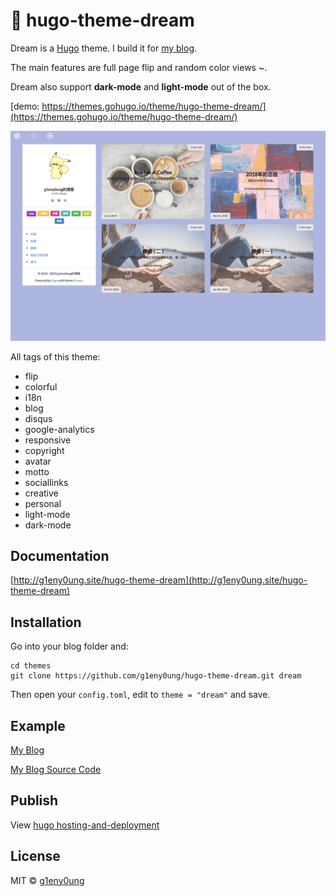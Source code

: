 # :seedling: hugo-theme-dream

Dream is a [Hugo](https://gohugo.io/) theme. I build it for [my blog](http://g1eny0ung.site).

The main features are full page flip and random color views ~.

Dream also support **dark-mode** and **light-mode** out of the box.

[demo: https://themes.gohugo.io/theme/hugo-theme-dream/](https://themes.gohugo.io/theme/hugo-theme-dream/)

![screenshot](./images/screenshot.png)

All tags of this theme:

* flip
* colorful
* i18n
* blog
* disqus
* google-analytics
* responsive
* copyright
* avatar
* motto
* sociallinks
* creative
* personal
* light-mode
* dark-mode

## Documentation

[http://g1eny0ung.site/hugo-theme-dream](http://g1eny0ung.site/hugo-theme-dream)

## Installation

Go into your blog folder and:

```
cd themes
git clone https://github.com/g1eny0ung/hugo-theme-dream.git dream
```

Then open your `config.toml`, edit to `theme = "dream"` and save.

## Example

[My Blog](http://g1eny0ung.site)

[My Blog Source Code](https://github.com/g1eny0ung/blog)

## Publish

View [hugo hosting-and-deployment](https://gohugo.io/hosting-and-deployment/)

## License

MIT © [g1eny0ung](https://github.com/g1eny0ung)
